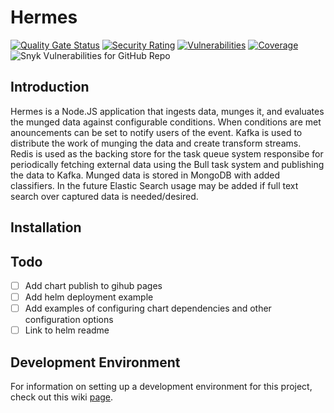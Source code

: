 # Hermes
[![Quality Gate Status](https://sonarcloud.io/api/project_badges/measure?project=bryopsida_hermes&metric=alert_status)](https://sonarcloud.io/summary/new_code?id=bryopsida_hermes) [![Security Rating](https://sonarcloud.io/api/project_badges/measure?project=bryopsida_hermes&metric=security_rating)](https://sonarcloud.io/summary/new_code?id=bryopsida_hermes) [![Vulnerabilities](https://sonarcloud.io/api/project_badges/measure?project=bryopsida_hermes&metric=vulnerabilities)](https://sonarcloud.io/summary/new_code?id=bryopsida_hermes) [![Coverage](https://sonarcloud.io/api/project_badges/measure?project=bryopsida_hermes&metric=coverage)](https://sonarcloud.io/summary/new_code?id=bryopsida_hermes) ![Snyk Vulnerabilities for GitHub Repo](https://img.shields.io/snyk/vulnerabilities/github/bryopsida/hermes)
## Introduction
Hermes is a Node.JS application that ingests data, munges it, and evaluates the munged data against configurable conditions. When conditions are met anouncements can be set to notify users of the event. Kafka is used to distribute the work of munging the data and create transform streams. Redis is used as the backing store for the task queue system responsibe for periodically fetching external data using the Bull task system and publishing the data to Kafka. Munged data is stored in MongoDB with added classifiers. In the future Elastic Search usage may be added if full text search over captured data is needed/desired.

## Installation
Todo
---
- [ ] Add chart publish to gihub pages
- [ ] Add helm deployment example
- [ ] Add examples of configuring chart dependencies and other configuration options
- [ ] Link to helm readme

## Development Environment
For information on setting up a development environment for this project, check out this wiki [page](https://github.com/bryopsida/hermes/wiki/Development-Environment#development-environment).
